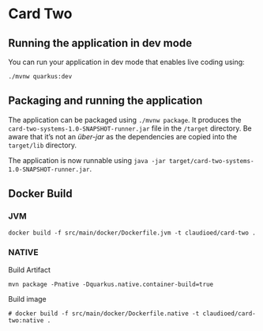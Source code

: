 # Card Two

## Running the application in dev mode

You can run your application in dev mode that enables live coding using:
```
./mvnw quarkus:dev
```

## Packaging and running the application

The application can be packaged using `./mvnw package`.
It produces the `card-two-systems-1.0-SNAPSHOT-runner.jar` file in the `/target` directory.
Be aware that it’s not an _über-jar_ as the dependencies are copied into the `target/lib` directory.

The application is now runnable using `java -jar target/card-two-systems-1.0-SNAPSHOT-runner.jar`.

## Docker Build

### JVM

```shell script
docker build -f src/main/docker/Dockerfile.jvm -t claudioed/card-two .
```

### NATIVE

Build Artifact

```shell script
mvn package -Pnative -Dquarkus.native.container-build=true
```

Build image
```shell script
# docker build -f src/main/docker/Dockerfile.native -t claudioed/card-two:native .
```